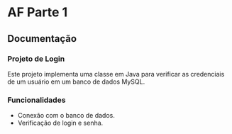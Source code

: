 # AF Parte 1

## Documentação

### Projeto de Login

Este projeto implementa uma classe em Java para verificar as credenciais de um usuário em um banco de dados MySQL.

### Funcionalidades
- Conexão com o banco de dados.
- Verificação de login e senha.


